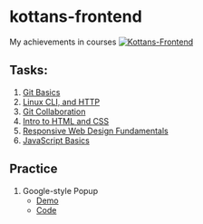 # kottans-frontend

My achievements in courses [![Kottans-Frontend][icon-kottans]][kottans-frontend]

## Tasks: 
1. [Git Basics](task_git_and_github/git_and_github.md)
2. [Linux CLI, and HTTP](task_linux_cli/linux_cli.md)
3. [Git Collaboration](task_git_collaboration/git_collaboration.md)
4. [Intro to HTML and CSS](task_html_css_intro/html_css_intro.md)
5. [Responsive Web Design Fundamentals](task_responsive_web_design/task_responsive_web_design.md)
6. [JavaScript Basics](task_js_basics/task_js_basics.md)

## Practice
1. Google-style Popup
   - [Demo](https://madmaxwmfu.github.io/g00gle-p0pup/)
   - [Code](https://github.com/madmaxWMFU/g00gle-p0pup)































[icon-kottans]: https://img.shields.io/badge/%3D(%5E.%5E)%3D-frontend-yellow.svg
[kottans-frontend]: https://github.com/kottans/frontend
